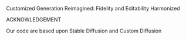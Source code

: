 Customized Generation Reimagined: Fidelity and Editability Harmonized



ACKNOWLEDGEMENT

Our code are based upon Stable Diffusion and Custom Diffusion